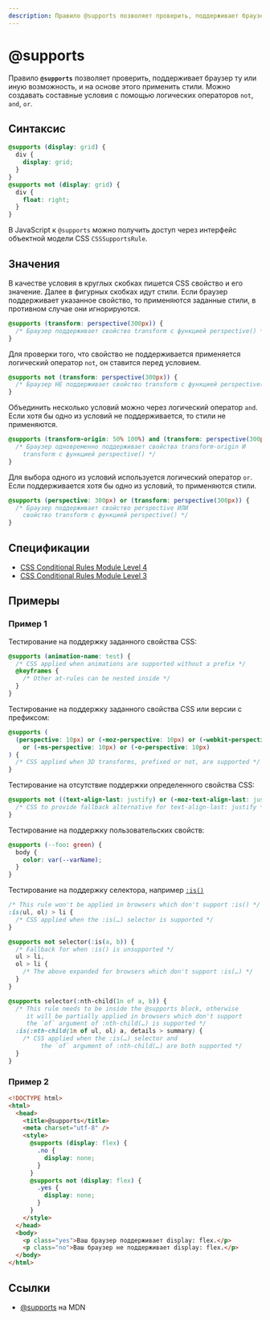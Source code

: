 ```yaml
---
description: Правило @supports позволяет проверить, поддерживает браузер ту или иную возможность, и на основе этого применить стили
---
```


# @supports

Правило **`@supports`** позволяет проверить, поддерживает браузер ту или иную возможность, и на основе этого применить стили. Можно создавать составные условия с помощью логических операторов `not`, `and`, `or`.

## Синтаксис

```css
@supports (display: grid) {
  div {
    display: grid;
  }
}
@supports not (display: grid) {
  div {
    float: right;
  }
}
```

В JavaScript к `@supports` можно получить доступ через интерфейс объектной модели CSS `CSSSupportsRule`.

## Значения

В качестве условия в круглых скобках пишется CSS свойство и его значение. Далее в фигурных скобках идут стили. Если браузер поддерживает указанное свойство, то применяются заданные стили, в противном случае они игнорируются.

```css
@supports (transform: perspective(300px)) {
  /* Браузер поддерживает свойство transform с функцией perspective() */
}
```

Для проверки того, что свойство не поддерживается применяется логический оператор `not`, он ставится перед условием.

```css
@supports not (transform: perspective(300px)) {
  /* Браузер НЕ поддерживает свойство transform с функцией perspective() */
}
```

Объединить несколько условий можно через логический оператор `and`. Если хотя бы одно из условий не поддерживается, то стили не применяются.

```css
@supports (transform-origin: 50% 100%) and (transform: perspective(300px)) {
  /* Браузер одновременно поддерживает свойства transform-origin И
	transform с функцией perspective() */
}
```

Для выбора одного из условий используется логический оператор `or`. Если поддерживается хотя бы одно из условий, то применяются стили.

```css
@supports (perspective: 300px) or (transform: perspective(300px)) {
  /* Браузер поддерживает свойство perspective ИЛИ
	свойство transform с функцией perspective() */
}
```

## Спецификации

- [CSS Conditional Rules Module Level 4](https://drafts.csswg.org/css-conditional-4/#at-supports)
- [CSS Conditional Rules Module Level 3](https://drafts.csswg.org/css-conditional-3/#at-supports)

## Примеры

### Пример 1

Тестирование на поддержку заданного свойства CSS:

```css
@supports (animation-name: test) {
  /* CSS applied when animations are supported without a prefix */
  @keyframes {
    /* Other at-rules can be nested inside */
  }
}
```

Тестирование на поддержку заданного свойства CSS или версии с префиксом:

```css
@supports (
  (perspective: 10px) or (-moz-perspective: 10px) or (-webkit-perspective: 10px)
    or (-ms-perspective: 10px) or (-o-perspective: 10px)
) {
  /* CSS applied when 3D transforms, prefixed or not, are supported */
}
```

Тестирование на отсутствие поддержки определенного свойства CSS:

```css
@supports not ((text-align-last: justify) or (-moz-text-align-last: justify)) {
  /* CSS to provide fallback alternative for text-align-last: justify */
}
```

Тестирование на поддержку пользовательских свойств:

```css
@supports (--foo: green) {
  body {
    color: var(--varName);
  }
}
```

<!-- prettier-ignore -->
Тестирование на поддержку селектора, например [`:is()`](:is().md)

<!-- prettier-ignore -->
```css
/* This rule won't be applied in browsers which don't support :is() */
:is(ul, ol) > li {
  /* CSS applied when the :is(…) selector is supported */
}

@supports not selector(:is(a, b)) {
  /* Fallback for when :is() is unsupported */
  ul > li,
  ol > li {
    /* The above expanded for browsers which don't support :is(…) */
  }
}

@supports selector(:nth-child(1n of a, b)) {
  /* This rule needs to be inside the @supports block, otherwise
     it will be partially applied in browsers which don't support
     the `of` argument of :nth-child(…) is supported */
  :is(:nth-child(1n of ul, ol) a, details > summary) {
    /* CSS applied when the :is(…) selector and
         the `of` argument of :nth-child(…) are both supported */
  }
}
```

### Пример 2

```html
<!DOCTYPE html>
<html>
  <head>
    <title>@supports</title>
    <meta charset="utf-8" />
    <style>
      @supports (display: flex) {
        .no {
          display: none;
        }
      }
      @supports not (display: flex) {
        .yes {
          display: none;
        }
      }
    </style>
  </head>
  <body>
    <p class="yes">Ваш браузер поддерживает display: flex.</p>
    <p class="no">Ваш браузер не поддерживает display: flex.</p>
  </body>
</html>
```

## Ссылки

- [@supports](https://developer.mozilla.org/en-US/docs/Web/CSS/@supports) на MDN
